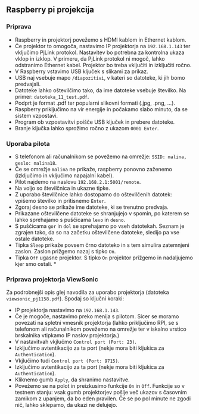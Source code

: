 ## Raspberry pi projekcija

### Priprava
* Raspberry in projektorj povežemo s HDMI kablom in Ethernet kablom.
* Če projektor to omogoča, nastavimo IP projektorja na `192.168.1.143` ter vključimo PjLink protokol. Nastavitev bo potrebna za kontrolna ukaza vklop in izklop. V primeru, da PjLink protokol ni mogoč, lahko odstranimo Ethernet kabel. Projektor bo treba vključiti in izključiti ročno.
* V Raspberry vstavimo USB ključek s slikami za prikaz.
* USB naj vsebuje mapo `/diapozitivi`, v kateri so datoteke, ki jih bomo predvajali.  
* Datoteke lahko oštevilčimo tako, da ime datoteke vsebuje številko. Na primer: `datoteka_11_test.pdf`.
* Podprt je format .pdf ter popularni slikovni formati (.jpg, .png, ...).
* Raspberry priključimo na vir energije in počakamo slabo minuto, da se sistem vzpostavi.
* Program ob vzpostavitvi poišče USB ključek in prebere datoteke.
* Branje ključka lahko sprožimo ročno z ukazom `0001 Enter`.

### Uporaba pilota
* S telefonom ali računalnikom se povežemo na omrežje: `SSID: malina, geslo: malina18`.
* Če se omrežje `malina` ne prikaže, raspberry ponovno zaženemo (izključimo in vključimo napajalni kabel).
* Pilot najdemo na naslovu `192.168.2.1:5001/remote`.
* Na voljo so številčnica in ukazne tipke.
* Z uporabo številčnice lahko dostopamo do oštevilčenih datotek: vpišemo številko in pritisnemo `Enter`.
* Zgoraj desno se prikaže ime datoteke, ki se trenutno predvaja.
* Prikazane oštevilčene datoteke se shranjujejo v spomin, po katerem se lahko sprehajamo s puščicama `levo` in `desno`.
* S puščicama `gor` in `dol` se sprehajamo po vseh datotekah. Seznam je zgrajen tako, da so na začetku oštevilčene datoteke, sledijo pa vse ostale datoteke.
* Tipka `Sleep` prikaže povsem črno datoteko in s tem simulira zatemnjeni zaslon. Zaslon prižgemo nazaj s tipko `On`.
* Tipka `Off` ugasne projektor. S tipko `On` projektor prižgemo in nadaljujemo kjer smo ostali. *

### Priprava projektorja ViewSonic
Za podrobnejši opis glej navodila za uporabo projektorja (datoteka `viewsonic_pj1158.pdf`). Spodaj so ključni koraki: 

* IP projektorja nastavimo na `192.168.1.143`. 
* Če je mogoče, nastavimo preko menija s pilotom. Sicer se moramo povezati na spletni vmesnik projektorja (lahko priključimo RPI, se s telefonom ali računalnikom povežemo na omrežje ter v iskalno vrstico brskalnika vtipkamo IP naslov projektorja.)
* V nastavitvah vkjlučmo `Control port (Port: 23)`.
* Izključimo avtentikacijo za ta port (nekje mora biti kljukica za `Authentication`). 
* Vkjlučimo tudi `Control port (Port: 9715)`.
* Izključimo avtentikacijo za ta port (nekje mora biti kljukica za `Authentication`). 
* Kliknemo gumb `Apply`,  da shranimo nastavitve. 
* Povežemo se na polot in preizkusimo funkcije `On` in `Off`. Funkcije so v testnem stanju: vsak gumb projektorjev pošlje več ukazov s časovnim zamikom z upanjem, da bo eden pravilen. Če se po pol minute ne zgodi nič, lahko sklepamo, da ukazi ne delujejo. 

